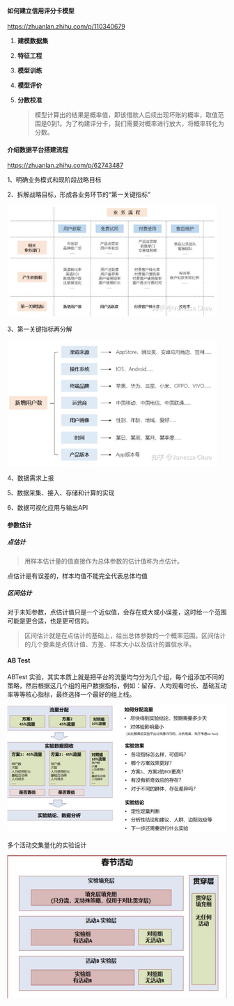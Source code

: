 #### 如何建立信用评分卡模型

https://zhuanlan.zhihu.com/p/110340679

1. **建模数据集**

2. **特征工程**

3. **模型训练**

4. **模型评价**

5. **分数校准**

   > 模型计算出的结果是概率值，即该借款人后续出现坏账的概率，取值范围是0到1。为了构建评分卡，我们需要对概率进行放大，将概率转化为分数。

#### 介绍数据平台搭建流程

https://zhuanlan.zhihu.com/p/62743487

1、明确业务模式和现阶段战略目标

2、拆解战略目标，形成各业务环节的“第一关键指标”

<img src="https://raw.githubusercontent.com/gutianyi/image/master/img/20200823222908.png" style="zoom:67%;" />

3、第一关键指标再分解

<img src="https://raw.githubusercontent.com/gutianyi/image/master/img/20200823223017.png" style="zoom:67%;" />

4、数据需求上报

5、数据采集、接入、存储和计算的实现

6、数据可视化应用与输出API



#### 参数估计

##### 点估计

> 用样本估计量的值直接作为总体参数的估计值称为点估计。

点估计是有误差的，样本均值不能完全代表总体均值

##### 区间估计

对于未知参数，点估计值只是一个近似值，会存在或大或小误差，这时给一个范围可能是更合适，也是更可信的。

> 区间估计就是在点估计的基础上，给出总体参数的一个概率范围。区间估计的几个要素是点估计值、方差、样本大小以及估计的置信水平。

#### AB Test

 ABTest 实验，其实本质上就是把平台的流量均匀分为几个组，每个组添加不同的策略，然后根据这几个组的用户数据指标，例如：留存、人均观看时长、基础互动率等等核心指标，最终选择一个最好的组上线。



<img src="https://raw.githubusercontent.com/gutianyi/image/master/img/20200920201406.png" style="zoom:90%;" />

多个活动交集量化的实验设计

<img src="https://raw.githubusercontent.com/gutianyi/image/master/img/20200920202547.png" style="zoom:90%;" />

